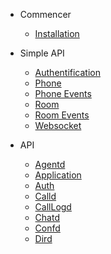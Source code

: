 - Commencer
  - [Installation](fr/start/install.md)

- Simple API
  - [Authentification](fr/simpleapi/auth.md)
  - [Phone](fr/simpleapi/phone.md)
  - [Phone Events](fr/simpleapi/phoneEvents.md)
  - [Room](fr/simpleapi/room.md)
  - [Room Events](fr/simpleapi/roomEvents.md)
  - [Websocket](fr/simpleapi/websocket.md)

- API
  - [Agentd](fr/api/agentd.md)
  - [Application](fr/api/application.md)
  - [Auth](fr/api/auth.md)
  - [Calld](fr/api/calld.md)
  - [CallLogd](fr/api/calllogd.md)
  - [Chatd](fr/api/chatd.md)
  - [Confd](fr/api/confd.md)
  - [Dird](fr/api/dird.md)